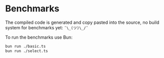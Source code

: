 # Benchmarks

The compiled code is generated and copy pasted into the source, no build system for benchmarks yet: `¯\_(ツ)\_/¯`

To run the benchmarks use Bun:

```bash
bun run ./basic.ts
bun run ./select.ts
```
